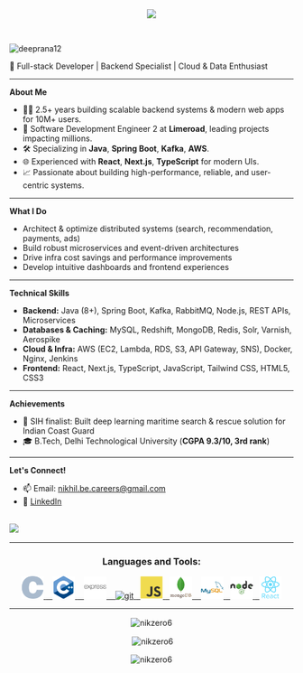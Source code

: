 <p align="center"><img align="center" src="https://readme-typing-svg.herokuapp.com?font=&color=%23F7801C&size=24&lines=Hi+I'm+👋,+Nikhil+Rai;Welcome+to+my+github+profile"/></p>

<br>

<p align="left"> <img src="https://komarev.com/ghpvc/?username=nikzero6&label=Profile%20views&color=0e75b6&style=flat" alt="deeprana12" /> </p>

🚀 Full-stack Developer | Backend Specialist | Cloud & Data Enthusiast

---

**About Me**

- 🧑‍💻 2.5+ years building scalable backend systems & modern web apps for 10M+ users.
- 🏢 Software Development Engineer 2 at **Limeroad**, leading projects impacting millions.
- 🛠️ Specializing in **Java**, **Spring Boot**, **Kafka**, **AWS**.
- 🌐 Experienced with **React**, **Next.js**, **TypeScript** for modern UIs.
- 📈 Passionate about building high-performance, reliable, and user-centric systems.

---

**What I Do**

- Architect & optimize distributed systems (search, recommendation, payments, ads)
- Build robust microservices and event-driven architectures
- Drive infra cost savings and performance improvements
- Develop intuitive dashboards and frontend experiences

---

**Technical Skills**

- **Backend:** Java (8+), Spring Boot, Kafka, RabbitMQ, Node.js, REST APIs, Microservices
- **Databases & Caching:** MySQL, Redshift, MongoDB, Redis, Solr, Varnish, Aerospike
- **Cloud & Infra:** AWS (EC2, Lambda, RDS, S3, API Gateway, SNS), Docker, Nginx, Jenkins
- **Frontend:** React, Next.js, TypeScript, JavaScript, Tailwind CSS, HTML5, CSS3

---

**Achievements**

- 🚢 SIH finalist: Built deep learning maritime search & rescue solution for Indian Coast Guard
- 🎓 B.Tech, Delhi Technological University (**CGPA 9.3/10, 3rd rank**)

---

**Let's Connect!**

- 📫 Email: nikhil.be.careers@gmail.com
- 💼 [LinkedIn](https://www.linkedin.com/in/nikkurai9999/)

<br>

<img src="https://user-images.githubusercontent.com/69518599/137259500-9b97cc0a-b7dc-4839-87e5-e1dc2759c645.png"/>
<br>

<!-- <h3 align="center">Connect with me:</h3> -->
<!-- <p align="center"> -->
<!-- <a href="https://linkedin.com/in/nikkurai9999" target="blank"><img align="center" src="https://raw.githubusercontent.com/rahuldkjain/github-profile-readme-generator/master/src/images/icons/Social/linked-in-alt.svg" alt="nikkurai9999" height="30" width="40" /></a>&nbsp;&nbsp; -->
<!-- <a href="https://auth.geeksforgeeks.org/user/nikkurai9999" target="blank"><img align="center" src="https://raw.githubusercontent.com/rahuldkjain/github-profile-readme-generator/master/src/images/icons/Social/geeks-for-geeks.svg" alt="nikkurai9999" height="30" width="40" /></a> -->
<!-- <a href="https://www.hackerrank.com/nikkurai9999" target="blank"><img align="center" src="https://raw.githubusercontent.com/rahuldkjain/github-profile-readme-generator/master/src/images/icons/Social/hackerrank.svg" alt="nikkurai9999" height="30" width="40" /></a>&nbsp;&nbsp; -->
<!-- <a href="https://www.leetcode.com/nikkurai9999" target="blank"><img align="center" src="https://raw.githubusercontent.com/rahuldkjain/github-profile-readme-generator/master/src/images/icons/Social/leet-code.svg" alt="nikkurai9999" height="30" width="40" /></a>&nbsp;&nbsp; -->
<!-- <a href="https://www.codechef.com/users/nikzero6" target="blank"><img align="center" src="https://cdn.jsdelivr.net/npm/simple-icons@3.1.0/icons/codechef.svg" alt="nikzero6" height="30" width="40" /></a>&nbsp;&nbsp; -->
<!-- </p> -->
<hr/>

<h3 align="center">Languages and Tools:</h3>
<p align="center"> <a href="https://www.cprogramming.com/" target="_blank"> <img src="https://raw.githubusercontent.com/devicons/devicon/master/icons/c/c-original.svg" alt="c" width="40" height="40"/> </a> <a href="https://www.w3schools.com/cpp/" target="_blank"> &nbsp;&nbsp;
 <img src="https://raw.githubusercontent.com/devicons/devicon/master/icons/cplusplus/cplusplus-original.svg" alt="cplusplus" width="40" height="40"/> </a> <a href="https://expressjs.com" target="_blank">&nbsp;&nbsp; <img src="https://raw.githubusercontent.com/devicons/devicon/master/icons/express/express-original-wordmark.svg" alt="express" width="40" height="40"/> </a> <a href="https://git-scm.com/" target="_blank">&nbsp;&nbsp; <img src="https://www.vectorlogo.zone/logos/git-scm/git-scm-icon.svg" alt="git" width="40" height="40"/> </a> <a href="https://developer.mozilla.org/en-US/docs/Web/JavaScript" target="_blank"> &nbsp;&nbsp;<img src="https://raw.githubusercontent.com/devicons/devicon/master/icons/javascript/javascript-original.svg" alt="javascript" width="40" height="40"/> </a> <a href="https://www.mongodb.com/" target="_blank"> &nbsp;&nbsp;<img src="https://raw.githubusercontent.com/devicons/devicon/master/icons/mongodb/mongodb-original-wordmark.svg" alt="mongodb" width="40" height="40"/> </a> <a href="https://www.mysql.com/" target="_blank">&nbsp;&nbsp; <img src="https://raw.githubusercontent.com/devicons/devicon/master/icons/mysql/mysql-original-wordmark.svg" alt="mysql" width="40" height="40"/> </a> <a href="https://nodejs.org" target="_blank"> &nbsp;&nbsp;<img src="https://raw.githubusercontent.com/devicons/devicon/master/icons/nodejs/nodejs-original-wordmark.svg" alt="nodejs" width="40" height="40"/> </a> <a href="https://reactjs.org/" target="_blank"> &nbsp;&nbsp;<img src="https://raw.githubusercontent.com/devicons/devicon/master/icons/react/react-original-wordmark.svg" alt="react" width="40" height="40"/> </a> </p>
<hr/>

<p align="center"><img align="center" src="https://github-readme-stats.vercel.app/api/top-langs?username=nikzero6&show_icons=true&locale=en&layout=compact&theme=radical"  alt="nikzero6" /></p>

<p align="center">&nbsp;<img align="center" src="https://github-readme-stats.vercel.app/api?username=nikzero6&show_icons=true&locale=en&theme=cobalt" alt="nikzero6" /></p>
<p align="center"><img align="center" src="https://github-readme-streak-stats.herokuapp.com/?user=nikzero6&theme=dracula" alt="nikzero6" /></p>

